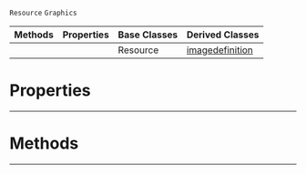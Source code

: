  `Resource` `Graphics`



|Methods|Properties|Base Classes|Derived Classes|
|---|---|---|---|
| | |Resource|[imagedefinition](https://github.com/zeroengineteam/ZeroDocs/blob/master/code_reference/class_reference/imagedefinition.markdown)|


 #  Properties


---  
 #  Methods


---  
 

 